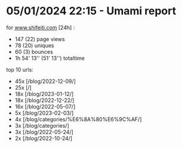 # 05/01/2024 22:15 - Umami report
for www.shifeiti.com [24h] :

 - 147 (22) page views
 - 78 (20) uniques
 - 60 (3) bounces
 - 1h 54' 13'' (51' 13'') totaltime


top 10 urls:
 - 45x [/blog/2022-12-09/]
 - 25x [/]
 - 18x [/blog/2023-01-12/]
 - 18x [/blog/2022-12-22/]
 - 16x [/blog/2022-05-07/]
 - 5x [/blog/2023-02-03/]
 - 4x [/blog/categories/%E6%8A%80%E6%9C%AF/]
 - 3x [/blog/categories/]
 - 3x [/blog/2022-05-24/]
 - 2x [/blog/2022-10-24/]


